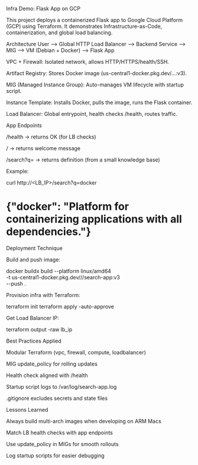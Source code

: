 Infra Demo: Flask App on GCP

This project deploys a containerized Flask app to Google Cloud Platform (GCP) using Terraform. It demonstrates Infrastructure-as-Code, containerization, and global load balancing.

Architecture
 User --> Global HTTP Load Balancer --> Backend Service --> MIG --> VM (Debian + Docker) --> Flask App


VPC + Firewall: Isolated network, allows HTTP/HTTPS/health/SSH.

Artifact Registry: Stores Docker image (us-central1-docker.pkg.dev/...:v3).

MIG (Managed Instance Group): Auto-manages VM lifecycle with startup script.

Instance Template: Installs Docker, pulls the image, runs the Flask container.

Load Balancer: Global entrypoint, health checks /health, routes traffic.

App Endpoints

/health → returns OK (for LB checks)

/ → returns welcome message

/search?q=<term> → returns definition (from a small knowledge base)

Example:

curl http://<LB_IP>/search?q=docker
# {"docker": "Platform for containerizing applications with all dependencies."}

Deployment Technique

Build and push image:

docker buildx build --platform linux/amd64 \
  -t us-central1-docker.pkg.dev/<PROJECT>/<REPO>/search-app:v3 \
  --push .


Provision infra with Terraform:

terraform init
terraform apply -auto-approve


Get Load Balancer IP:

terraform output -raw lb_ip

Best Practices Applied

Modular Terraform (vpc, firewall, compute, loadbalancer)

MIG update_policy for rolling updates

Health check aligned with /health

Startup script logs to /var/log/search-app.log

.gitignore excludes secrets and state files

Lessons Learned

Always build multi-arch images when developing on ARM Macs

Match LB health checks with app endpoints

Use update_policy in MIGs for smooth rollouts

Log startup scripts for easier debugging